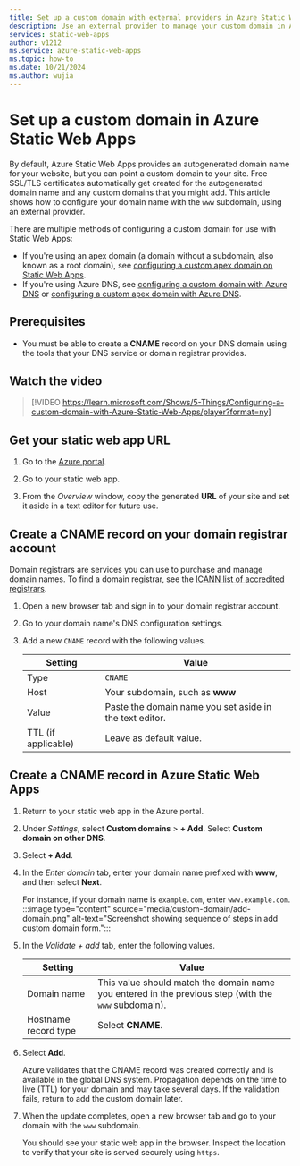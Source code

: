 ```yaml
---
title: Set up a custom domain with external providers in Azure Static Web Apps
description: Use an external provider to manage your custom domain in Azure Static Web Apps.
services: static-web-apps
author: v1212
ms.service: azure-static-web-apps
ms.topic: how-to
ms.date: 10/21/2024
ms.author: wujia
---
```


# Set up a custom domain in Azure Static Web Apps

By default, Azure Static Web Apps provides an autogenerated domain name for your website, but you can point a custom domain to your site. Free SSL/TLS certificates automatically get created for the autogenerated domain name and any custom domains that you might add. This article shows how to configure your domain name with the `www` subdomain, using an external provider.

There are multiple methods of configuring a custom domain for use with Static Web Apps:

- If you're using an apex domain (a domain without a subdomain, also known as a root domain), see [configuring a custom apex domain on Static Web Apps](apex-domain-external.md).
- If you're using Azure DNS, see [configuring a custom domain with Azure DNS](custom-domain-azure-dns.md) or [configuring a custom apex domain with Azure DNS](apex-domain-azure-dns.md).

## Prerequisites

- You must be able to create a **CNAME** record on your DNS domain using the tools that your DNS service or domain registrar provides.

## Watch the video

> [!VIDEO https://learn.microsoft.com/Shows/5-Things/Configuring-a-custom-domain-with-Azure-Static-Web-Apps/player?format=ny]

## Get your static web app URL

1. Go to the [Azure portal](https://portal.azure.com).

1. Go to your static web app.

1. From the *Overview* window, copy the generated **URL** of your site and set it aside in a text editor for future use.

## Create a CNAME record on your domain registrar account

Domain registrars are services you can use to purchase and manage domain names. To find a domain registrar, see the [ICANN list of accredited registrars](https://www.icann.org/en/accredited-registrars).

1. Open a new browser tab and sign in to your domain registrar account.

1. Go to your domain name's DNS configuration settings.

1. Add a new `CNAME` record with the following values.

    | Setting | Value |
    |--|--|
    | Type | `CNAME` |
    | Host | Your subdomain, such as **www** |
    | Value | Paste the domain name you set aside in the text editor. |
    | TTL (if applicable) | Leave as default value. |

## Create a CNAME record in Azure Static Web Apps

1. Return to your static web app in the Azure portal.

1. Under *Settings*, select **Custom domains** > **+ Add**. Select **Custom domain on other DNS**.

1. Select **+ Add**.

1. In the *Enter domain* tab, enter your domain name prefixed with **www**, and then select **Next**.

    For instance, if your domain name is `example.com`, enter `www.example.com`.
    :::image type="content" source="media/custom-domain/add-domain.png" alt-text="Screenshot showing sequence of steps in add custom domain form.":::

1. In the *Validate + add* tab, enter the following values.

    | Setting | Value |
    |---|---|
    | Domain name | This value should match the domain name you entered in the previous step (with the `www` subdomain). |
    | Hostname record type | Select **CNAME**. |

1. Select **Add**.

   Azure validates that the CNAME record was created correctly and is available in the global DNS system.  Propagation depends on the time to live (TTL) for your domain and may take several days. If the validation fails, return to add the custom domain later.

1. When the update completes, open a new browser tab and go to your domain with the `www` subdomain.

    You should see your static web app in the browser. Inspect the location to verify that your site is served securely using `https`.
